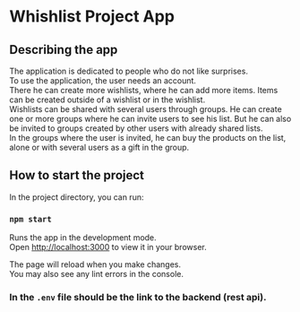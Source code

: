 # Whishlist Project App

## Describing the app

The application is dedicated to people who do not like surprises. \
To use the application, the user needs an account. \
There he can create more wishlists, where he can add more items. Items can be created outside of a wishlist or in the wishlist. \
Wishlists can be shared with several users through groups. He can create one or more groups where he can invite users to see his list. But he can also be invited to groups created by other users with already shared lists. \
In the groups where the user is invited, he can buy the products on the list, alone or with several users as a gift in the group.

## How to start the project 

In the project directory, you can run:

### `npm start`

Runs the app in the development mode.\
Open [http://localhost:3000](http://localhost:3000) to view it in your browser.

The page will reload when you make changes.\
You may also see any lint errors in the console.

### In the `.env` file should be the link to the backend (rest api).
